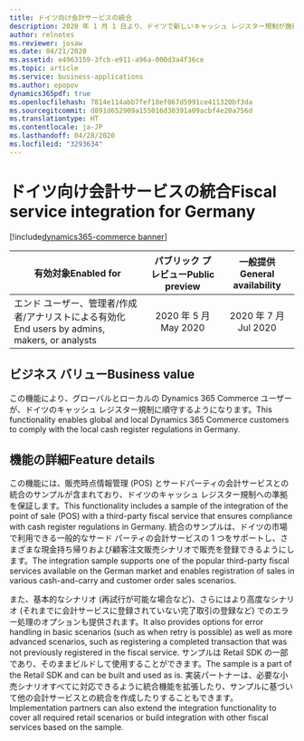 ```yaml
---
title: ドイツ向け会計サービスの統合
description: 2020 年 1 月 1 日より、ドイツで新しいキャッシュ レジスター規制が施行されました。 Dynamics 365 Commerce がこれらの規制の要件に対応するようになりました。
author: relnotes
ms.reviewer: josaw
ms.date: 04/21/2020
ms.assetid: e4963159-3fcb-e911-a96a-000d3a4f36ce
ms.topic: article
ms.service: business-applications
ms.author: epopov
dynamics365pdf: true
ms.openlocfilehash: 7814e114abb7fef18ef067d5991ce411320bf3da
ms.sourcegitcommit: d891d652909a155016d30391a09acbf4e20a756d
ms.translationtype: HT
ms.contentlocale: ja-JP
ms.lasthandoff: 04/28/2020
ms.locfileid: "3293634"
---
```

# <a name="fiscal-service-integration-for-germany"></a><span data-ttu-id="7a6c8-104">ドイツ向け会計サービスの統合</span><span class="sxs-lookup"><span data-stu-id="7a6c8-104">Fiscal service integration for Germany</span></span>
[!include[dynamics365-commerce banner](../includes/dynamics365-commerce.md)]

| <span data-ttu-id="7a6c8-105">有効対象</span><span class="sxs-lookup"><span data-stu-id="7a6c8-105">Enabled for</span></span>    |  <span data-ttu-id="7a6c8-106">パブリック プレビュー</span><span class="sxs-lookup"><span data-stu-id="7a6c8-106">Public preview</span></span> | <span data-ttu-id="7a6c8-107">一般提供</span><span class="sxs-lookup"><span data-stu-id="7a6c8-107">General availability</span></span> | 
| ---------- | :----------: |:----------: |
|<span data-ttu-id="7a6c8-108">エンド ユーザー、管理者/作成者/アナリストによる有効化</span><span class="sxs-lookup"><span data-stu-id="7a6c8-108">End users by admins, makers, or analysts</span></span>|<span data-ttu-id="7a6c8-109">2020 年 5 月</span><span class="sxs-lookup"><span data-stu-id="7a6c8-109">May 2020</span></span>| <span data-ttu-id="7a6c8-110">2020 年 7 月</span><span class="sxs-lookup"><span data-stu-id="7a6c8-110">Jul 2020</span></span>|


## <a name="business-value"></a><span data-ttu-id="7a6c8-111">ビジネス バリュー</span><span class="sxs-lookup"><span data-stu-id="7a6c8-111">Business value</span></span>
<!-- bv start -->
<span data-ttu-id="7a6c8-112">この機能により、グローバルとローカルの Dynamics 365 Commerce ユーザーが、ドイツのキャッシュ レジスター規制に順守するようになります。</span><span class="sxs-lookup"><span data-stu-id="7a6c8-112">This functionality enables global and local Dynamics 365 Commerce customers to comply with the local cash register regulations in Germany.</span></span>
<!-- bv end -->



## <a name="feature-details"></a><span data-ttu-id="7a6c8-113">機能の詳細</span><span class="sxs-lookup"><span data-stu-id="7a6c8-113">Feature details</span></span>
<!--feature detail start -->
<span data-ttu-id="7a6c8-114">この機能には、販売時点情報管理 (POS) とサードパーティの会計サービスとの統合のサンプルが含まれており、ドイツのキャッシュ レジスター規制への準拠を保証します。</span><span class="sxs-lookup"><span data-stu-id="7a6c8-114">This functionality includes a sample of the integration of the point of sale (POS) with a third-party fiscal service that ensures compliance with cash register regulations in Germany.</span></span> <span data-ttu-id="7a6c8-115">統合のサンプルは、ドイツの市場で利用できる一般的なサード パーティの会計サービスの 1 つをサポートし、さまざまな現金持ち帰りおよび顧客注文販売シナリオで販売を登録できるようにします。</span><span class="sxs-lookup"><span data-stu-id="7a6c8-115">The integration sample supports one of the popular third-party fiscal services available on the German market and enables registration of sales in various cash-and-carry and customer order sales scenarios.</span></span> 

<span data-ttu-id="7a6c8-116">また、基本的なシナリオ (再試行が可能な場合など)、さらにはより高度なシナリオ (それまでに会計サービスに登録されていない完了取引の登録など) でのエラー処理のオプションも提供されます。</span><span class="sxs-lookup"><span data-stu-id="7a6c8-116">It also provides options for error handling in basic scenarios (such as when retry is possible) as well as more advanced scenarios, such as registering a completed transaction that was not previously registered in the fiscal service.</span></span> <span data-ttu-id="7a6c8-117">サンプルは Retail SDK の一部であり、そのままビルドして使用することができます。</span><span class="sxs-lookup"><span data-stu-id="7a6c8-117">The sample is a part of the Retail SDK and can be built and used as is.</span></span> <span data-ttu-id="7a6c8-118">実装パートナーは、必要な小売シナリオすべてに対応できるように統合機能を拡張したり、サンプルに基づいて他の会計サービスとの統合を作成したりすることもできます。</span><span class="sxs-lookup"><span data-stu-id="7a6c8-118">Implementation partners can also extend the integration functionality to cover all required retail scenarios or build integration with other fiscal services based on the sample.</span></span>
<!--feature detail end -->









